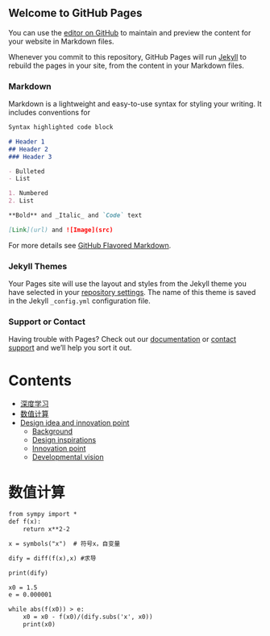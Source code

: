 ## Welcome to GitHub Pages

You can use the [editor on GitHub](https://github.com/kexijia/kexijia.github.io/edit/master/README.md) to maintain and preview the content for your website in Markdown files.

Whenever you commit to this repository, GitHub Pages will run [Jekyll](https://jekyllrb.com/) to rebuild the pages in your site, from the content in your Markdown files.

### Markdown

Markdown is a lightweight and easy-to-use syntax for styling your writing. It includes conventions for

```markdown
Syntax highlighted code block

# Header 1
## Header 2
### Header 3

- Bulleted
- List

1. Numbered
2. List

**Bold** and _Italic_ and `Code` text

[Link](url) and ![Image](src)
```

For more details see [GitHub Flavored Markdown](https://guides.github.com/features/mastering-markdown/).

### Jekyll Themes

Your Pages site will use the layout and styles from the Jekyll theme you have selected in your [repository settings](https://github.com/kexijia/kexijia.github.io/settings). The name of this theme is saved in the Jekyll `_config.yml` configuration file.

### Support or Contact

Having trouble with Pages? Check out our [documentation](https://help.github.com/categories/github-pages-basics/) or [contact support](https://github.com/contact) and we’ll help you sort it out.

# Contents  
- [深度学习](#深度学习)  
- [数值计算](#数值计算)  
- [Design idea and innovation point](#design-idea-and-innovation-point)  
  - [Background](#background) 
  - [Design inspirations](#design-inspirations) 
  - [Innovation point](#innovation-point)  
  - [Developmental vision](#developmental-vision) 

<h1 id="1">数值计算</h1>

  
```markdown
from sympy import *
def f(x):
    return x**2-2

x = symbols("x")  # 符号x，自变量

dify = diff(f(x),x) #求导

print(dify)

x0 = 1.5
e = 0.000001

while abs(f(x0)) > e:
    x0 = x0 - f(x0)/(dify.subs('x', x0))
    print(x0)
```








